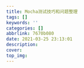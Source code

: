 ```yaml
---
title: Mocha测试技巧和问题整理
tags: []
keywords: ''
categories: []
abbrlink: 7670b080
date: 2021-03-25 23:13:01
description:
cover: 
top_img:
---
```






